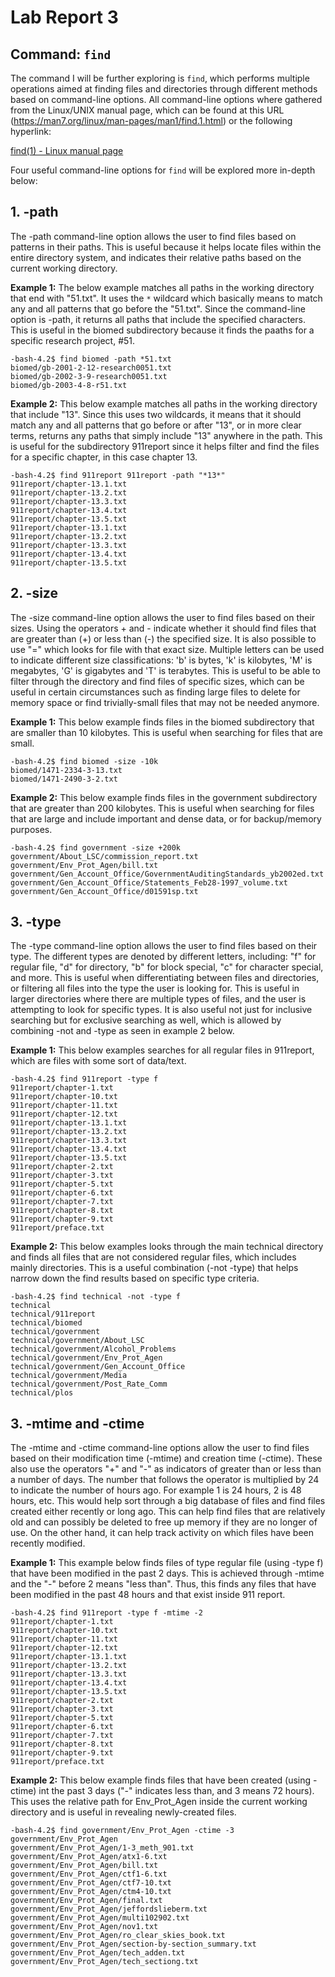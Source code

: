 # Lab Report 3

## Command: `find`

The command I will be further exploring is `find`, which performs multiple operations aimed at finding files and directories through different methods based on command-line options. All command-line options where gathered from the Linux/UNIX manual page, which can be found at this URL (https://man7.org/linux/man-pages/man1/find.1.html) or the following hyperlink:

[find(1) - Linux manual page](https://man7.org/linux/man-pages/man1/find.1.html)



Four useful command-line options for `find` will be explored more in-depth below:


## 1. -path 

The -path command-line option allows the user to find files based on patterns in their paths. This is useful because it helps locate files within the entire directory system, and indicates their relative paths based on the current working directory. 

**Example 1:**
The below example matches all paths in the working directory that end with "51.txt". It uses the `*` wildcard which basically means to match any and all patterns that go before the "51.txt". Since the command-line option is -path, it returns all paths that include the specified characters. This is useful in the biomed subdirectory because it finds the paaths for a specific research project, #51. 

``` 
-bash-4.2$ find biomed -path *51.txt
biomed/gb-2001-2-12-research0051.txt
biomed/gb-2002-3-9-research0051.txt
biomed/gb-2003-4-8-r51.txt
```

**Example 2:**
This below example matches all paths in the working directory that include "13". Since this uses two wildcards, it means that it should match any and all patterns that go before or after "13", or in more clear terms, returns any paths that simply include "13" anywhere in the path. This is useful for the subdirectory 911report since it helps filter and find the files for a specific chapter, in this case chapter 13. 
``` 
-bash-4.2$ find 911report 911report -path "*13*"
911report/chapter-13.1.txt
911report/chapter-13.2.txt
911report/chapter-13.3.txt
911report/chapter-13.4.txt
911report/chapter-13.5.txt
911report/chapter-13.1.txt
911report/chapter-13.2.txt
911report/chapter-13.3.txt
911report/chapter-13.4.txt
911report/chapter-13.5.txt
``` 

## 2. -size
The -size command-line option allows the user to find files based on their sizes. Using the operators + and - indicate whether it should find files that are greater than (+) or less than (-) the specified size. It is also possible to use "=" which looks for file with that exact size. Multiple letters can be used to indicate different size classifications: 'b' is bytes, 'k' is kilobytes, 'M' is megabytes, 'G' is gigabytes and 'T' is terabytes. This is useful to be able to filter through the directory and find files of specific sizes, which can be useful in certain circumstances such as finding large files to delete for memory space or find trivially-small files that may not be needed anymore. 

**Example 1:**
This below example finds files in the biomed subdirectory that are smaller than 10 kilobytes. This is useful when searching for files that are small. 
``` 
-bash-4.2$ find biomed -size -10k 
biomed/1471-2334-3-13.txt
biomed/1471-2490-3-2.txt
``` 

**Example 2:**
This below example finds files in the government subdirectory that are greater than 200 kilobytes. This is useful when searching for files that are large and include important and dense data, or for backup/memory purposes. 
``` 
-bash-4.2$ find government -size +200k
government/About_LSC/commission_report.txt
government/Env_Prot_Agen/bill.txt
government/Gen_Account_Office/GovernmentAuditingStandards_yb2002ed.txt
government/Gen_Account_Office/Statements_Feb28-1997_volume.txt
government/Gen_Account_Office/d01591sp.txt
``` 

## 3. -type 
The -type command-line option allows the user to find files based on their type. The different types are denoted by different letters, including: "f" for regular file, "d" for directory, "b" for block special, "c" for character special, and more. This is useful when differentiating between files and directories, or filtering all files into the type the user is looking for. This is useful in larger directories where there are multiple types of files, and the user is attempting to look for specific types. It is also useful not just for inclusive searching but for exclusive searching as well, which is allowed by combining -not and -type as seen in example 2 below. 

**Example 1:**
This below examples searches for all regular files in 911report, which are files with some sort of data/text. 
``` 
-bash-4.2$ find 911report -type f
911report/chapter-1.txt
911report/chapter-10.txt
911report/chapter-11.txt
911report/chapter-12.txt
911report/chapter-13.1.txt
911report/chapter-13.2.txt
911report/chapter-13.3.txt
911report/chapter-13.4.txt
911report/chapter-13.5.txt
911report/chapter-2.txt
911report/chapter-3.txt
911report/chapter-5.txt
911report/chapter-6.txt
911report/chapter-7.txt
911report/chapter-8.txt
911report/chapter-9.txt
911report/preface.txt
``` 
**Example 2:**
This below examples looks through the main technical directory and finds all files that are not considered regular files, which includes mainly directories. This is a useful combination (-not -type) that helps narrow down the find results based on specific type criteria. 
``` 
-bash-4.2$ find technical -not -type f        
technical
technical/911report
technical/biomed
technical/government
technical/government/About_LSC
technical/government/Alcohol_Problems
technical/government/Env_Prot_Agen
technical/government/Gen_Account_Office
technical/government/Media
technical/government/Post_Rate_Comm
technical/plos
``` 

## 3. -mtime and -ctime
The -mtime and -ctime command-line options allow the user to find files based on their modification time (-mtime) and creation time (-ctime). These also use the operators "+" and "-" as indicators of greater than or less than a number of days. The number that follows the operator is multiplied by 24 to indicate the number of hours ago. For example 1 is 24 hours, 2 is 48 hours, etc. This would help sort through a big database of files and find files created either recently or long ago. This can help find files that are relatively old and can possibly be deleted to free up memory if they are no longer of use. On the other hand, it can help track activity on which files have been recently modified. 

**Example 1:**
This example below finds files of type regular file (using -type f) that have been modified in the past 2 days. This is achieved through -mtime and the "-" before 2 means "less than". Thus, this finds any files that have been modified in the past 48 hours and that exist inside 911 report. 

``` 
-bash-4.2$ find 911report -type f -mtime -2
911report/chapter-1.txt
911report/chapter-10.txt
911report/chapter-11.txt
911report/chapter-12.txt
911report/chapter-13.1.txt
911report/chapter-13.2.txt
911report/chapter-13.3.txt
911report/chapter-13.4.txt
911report/chapter-13.5.txt
911report/chapter-2.txt
911report/chapter-3.txt
911report/chapter-5.txt
911report/chapter-6.txt
911report/chapter-7.txt
911report/chapter-8.txt
911report/chapter-9.txt
911report/preface.txt
``` 
**Example 2:**
This below example finds files that have been created (using -ctime) int the past 3 days ("-" indicates less than, and 3 means 72 hours). This uses the relative path for Env_Prot_Agen inside the current working directory and is useful in revealing newly-created files. 
``` 
-bash-4.2$ find government/Env_Prot_Agen -ctime -3
government/Env_Prot_Agen
government/Env_Prot_Agen/1-3_meth_901.txt
government/Env_Prot_Agen/atx1-6.txt
government/Env_Prot_Agen/bill.txt
government/Env_Prot_Agen/ctf1-6.txt
government/Env_Prot_Agen/ctf7-10.txt
government/Env_Prot_Agen/ctm4-10.txt
government/Env_Prot_Agen/final.txt
government/Env_Prot_Agen/jeffordslieberm.txt
government/Env_Prot_Agen/multi102902.txt
government/Env_Prot_Agen/nov1.txt
government/Env_Prot_Agen/ro_clear_skies_book.txt
government/Env_Prot_Agen/section-by-section_summary.txt
government/Env_Prot_Agen/tech_adden.txt
government/Env_Prot_Agen/tech_sectiong.txt
``` 
